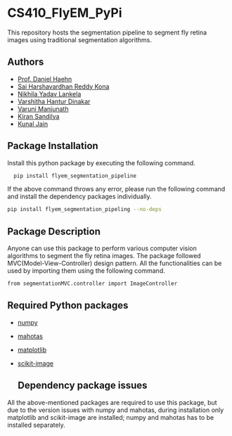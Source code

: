 # CS410_FlyEM_PyPi
This repository hosts the segmentation pipeline to segment fly retina images using traditional segmentation algorithms.


## Authors

* [Prof. Daniel Haehn](https://github.com/haehn)
* [Sai Harshavardhan Reddy Kona](https://github.com/kshvr16)
* [Nikhila Yadav Lankela](https://github.com/Nikhila1003)
* [Varshitha Hantur Dinakar](https://github.com/varshi-123)
* [Varuni Manjunath](https://github.com/Varunii)
* [Kiran Sandilya](https://github.com/Kiransandilya)
* [Kunal Jain](https://github.com/jainkhere)


## Package Installation

Install this python package by executing the following command.
```bash
  pip install flyem_segmentation_pipeline
```
If the above command throws any error, please run the following command and install the dependency packages individually.
```bash
pip install flyem_segmentation_pipeling --no-deps
```


## Package Description
Anyone can use this package to perform various computer vision algorithms to segment the fly retina images.
The package followed MVC(Model-View-Controller) design pattern.
All the functionalities can be used by importing them using the following command.
```bash
from segmentationMVC.controller import ImageController
```


## Required Python packages

* [numpy](https://pypi.org/project/numpy/)
* [mahotas](https://pypi.org/project/mahotas/)
* [matplotlib](https://pypi.org/project/matplotlib/)
* [scikit-image](https://pypi.org/project/scikit-image/)

    ## Dependency package issues
All the above-mentioned packages are required to use this package, but due to the version issues with numpy and mahotas, during installation only matplotlib and scikit-image are installed; numpy and mahotas has to be installed separately.
